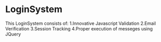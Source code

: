 # LoginSystem
This LoginSystem consists of: 1.Innovative Javascript Validation 2.Email Verification 3.Session Tracking 4.Proper execution of messeges using JQuery
